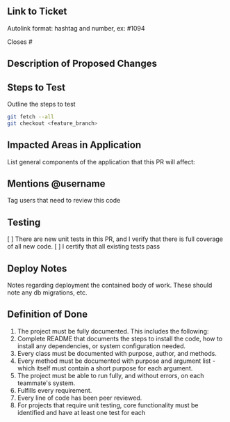## Link to Ticket

Autolink format: hashtag and number, ex: #1094

Closes #

## Description of Proposed Changes

## Steps to Test

Outline the steps to test

```sh
git fetch --all
git checkout <feature_branch>
```

## Impacted Areas in Application

List general components of the application that this PR will affect:

## Mentions @username

Tag users that need to review this code

## Testing

[ ] There are new unit tests in this PR, and I verify that there is full coverage of all new code.
[ ] I certify that all existing tests pass

## Deploy Notes

Notes regarding deployment the contained body of work.  These should note any
db migrations, etc.

## Definition of Done

1. The project must be fully documented. This includes the following:
1. Complete README that documents the steps to install the code, how to install any dependencies, or system configuration needed.
1. Every class must be documented with purpose, author, and methods.
1. Every method must be documented with purpose and argument list - which itself must contain a short purpose for each argument.
1. The project must be able to run fully, and without errors, on each teammate's system.
1. Fulfills every requirement.
1. Every line of code has been peer reviewed.
1. For projects that require unit testing, core functionality must be identified and have at least one test for each
